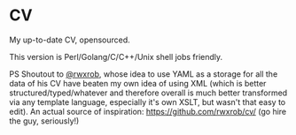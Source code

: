 # CV
My up-to-date CV, opensourced.

This version is Perl/Golang/C/C++/Unix shell jobs friendly.

PS Shoutout to [@rwxrob](https://github.com/rwxrob/), whose idea to use YAML as a storage for all the data of his CV have beaten my own idea of using XML (which is better structured/typed/whatever and therefore overall is much better transformed via any template language, especially it's own XSLT, but wasn't that easy to edit). An actual source of inspiration: https://github.com/rwxrob/cv/ (go hire the guy, seriously!)
